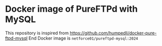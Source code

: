 # Docker image of PureFTPd with MySQL

This repository is inspired from https://github.com/humpedli/docker-pure-ftpd-mysql
End Docker image is `netforce01/pureftpd-mysql:2024`
